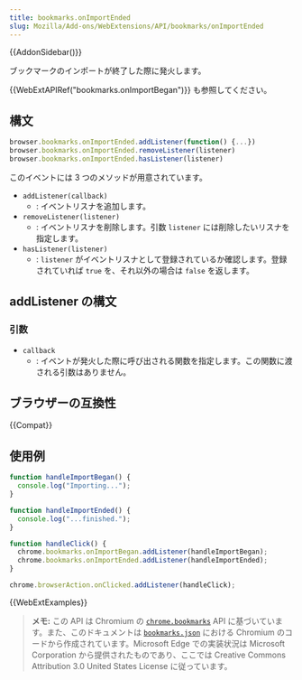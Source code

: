 ```yaml
---
title: bookmarks.onImportEnded
slug: Mozilla/Add-ons/WebExtensions/API/bookmarks/onImportEnded
---
```


{{AddonSidebar()}}

ブックマークのインポートが終了した際に発火します。

{{WebExtAPIRef("bookmarks.onImportBegan")}} も参照してください。

## 構文

```js
browser.bookmarks.onImportEnded.addListener(function() {...})
browser.bookmarks.onImportEnded.removeListener(listener)
browser.bookmarks.onImportEnded.hasListener(listener)
```

このイベントには 3 つのメソッドが用意されています。

- `addListener(callback)`
  - : イベントリスナを追加します。
- `removeListener(listener)`
  - : イベントリスナを削除します。引数 `listener` には削除したいリスナを指定します。
- `hasListener(listener)`
  - : `listener` がイベントリスナとして登録されているか確認します。登録されていれば `true` を、それ以外の場合は `false` を返します。

## addListener の構文

### 引数

- `callback`
  - : イベントが発火した際に呼び出される関数を指定します。この関数に渡される引数はありません。

## ブラウザーの互換性

{{Compat}}

## 使用例

```js
function handleImportBegan() {
  console.log("Importing...");
}

function handleImportEnded() {
  console.log("...finished.");
}

function handleClick() {
  chrome.bookmarks.onImportBegan.addListener(handleImportBegan);
  chrome.bookmarks.onImportEnded.addListener(handleImportEnded);
}

chrome.browserAction.onClicked.addListener(handleClick);
```

{{WebExtExamples}}

> **メモ:** この API は Chromium の [`chrome.bookmarks`](https://developer.chrome.com/extensions/bookmarks#method-update) API に基づいています。また、このドキュメントは [`bookmarks.json`](https://chromium.googlesource.com/chromium/src/+/master/chrome/common/extensions/api/bookmarks.json) における Chromium のコードから作成されています。Microsoft Edge での実装状況は Microsoft Corporation から提供されたものであり、ここでは Creative Commons Attribution 3.0 United States License に従っています。

<!--
// Copyright 2015 The Chromium Authors. All rights reserved.
//
// Redistribution and use in source and binary forms, with or without
// modification, are permitted provided that the following conditions are
// met:
//
//    * Redistributions of source code must retain the above copyright
// notice, this list of conditions and the following disclaimer.
//    * Redistributions in binary form must reproduce the above
// copyright notice, this list of conditions and the following disclaimer
// in the documentation and/or other materials provided with the
// distribution.
//    * Neither the name of Google Inc. nor the names of its
// contributors may be used to endorse or promote products derived from
// this software without specific prior written permission.
//
// THIS SOFTWARE IS PROVIDED BY THE COPYRIGHT HOLDERS AND CONTRIBUTORS
// "AS IS" AND ANY EXPRESS OR IMPLIED WARRANTIES, INCLUDING, BUT NOT
// LIMITED TO, THE IMPLIED WARRANTIES OF MERCHANTABILITY AND FITNESS FOR
// A PARTICULAR PURPOSE ARE DISCLAIMED. IN NO EVENT SHALL THE COPYRIGHT
// OWNER OR CONTRIBUTORS BE LIABLE FOR ANY DIRECT, INDIRECT, INCIDENTAL,
// SPECIAL, EXEMPLARY, OR CONSEQUENTIAL DAMAGES (INCLUDING, BUT NOT
// LIMITED TO, PROCUREMENT OF SUBSTITUTE GOODS OR SERVICES; LOSS OF USE,
// DATA, OR PROFITS; OR BUSINESS INTERRUPTION) HOWEVER CAUSED AND ON ANY
// THEORY OF LIABILITY, WHETHER IN CONTRACT, STRICT LIABILITY, OR TORT
// (INCLUDING NEGLIGENCE OR OTHERWISE) ARISING IN ANY WAY OUT OF THE USE
// OF THIS SOFTWARE, EVEN IF ADVISED OF THE POSSIBILITY OF SUCH DAMAGE.
-->

